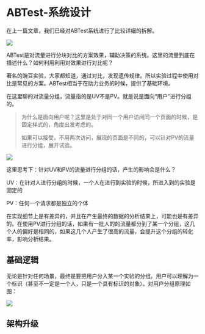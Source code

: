 # ABTest-系统设计

在上一篇文章，我们已经对ABTest系统进行了比较详细的拆解。

![](https://gitee.com/lidaming/assets/raw/master/abtest/ab_flow2.jfif)

ABTest是对流量进行分块对比的方案效果，辅助决策的系统。这里的流量到底在描述什么？如何利用利用对效果进行对比呢？

著名的豌豆实验，大家都知道，通过对比，发现遗传规律。所以实验过程中使用对比是常见的方案。ABTest相当于在助力业务的时候，提供了基础环境。

在这里聊的对流量分组，流量指的是UV不是PV。就是说是面向“用户”进行分组的。

> 为什么是面向用户呢？这里是处于对同一个用户访问同一个页面的时候，是固定样式的，角度出发考虑的。
>
> 如果可以接受，不用两次访问，展现的页面是不同的，可以针对PV的流量进行分组，展开试验。

![](chaju.jpg)

这里思考下：针对UV和PV的流量进行分组的话，产生的影响会是什么？

UV：在针对人进行分组的时候，一个人在进行到实验的时候，所进入到的实验是固定的

PV：任何一个请求都是独立的个体

在实现细节上是有差异的，并且在产生最终的数据的分析结果上，可能也是有差异的。在使用PV进行分组的话，如果有一批人的的流量都分到了某一个分组，这几个人的偏好是相同的，如果这几个人产生了很高的流量，会提升这个分组的转化率，影响分析结果。

## 基础逻辑

无论是针对任何场景，最终是要把用户分入某一个实验的分组。用户可以理解为一个标识（甚至不一定是一个人，只是一个具有标识的对象）。对用户分组原理如图：

![](group.jpg)

## 架构升级


